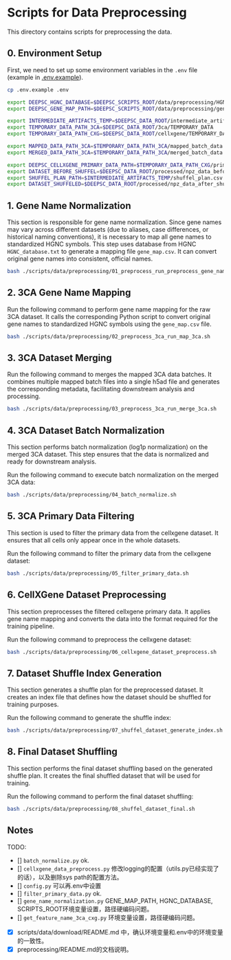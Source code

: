 # Scripts for Data Preprocessing

This directory contains scripts for preprocessing the data.

## 0. Environment Setup

First, we need to set up some environment variables in the `.env` file (example in [.env.example](../../../.env.example)).

```bash
cp .env.example .env
```
```bash
export DEEPSC_HGNC_DATABASE=$DEEPSC_SCRIPTS_ROOT/data/preprocessing/HGNC_database.txt
export DEEPSC_GENE_MAP_PATH=$DEEPSC_SCRIPTS_ROOT/data/preprocessing/gene_map.csv

export INTERMEDIATE_ARTIFACTS_TEMP=$DEEPSC_DATA_ROOT/intermediate_artifacts
export TEMPORARY_DATA_PATH_3CA=$DEEPSC_DATA_ROOT/3ca/TEMPORARY_DATA
export TEMPORARY_DATA_PATH_CXG=$DEEPSC_DATA_ROOT/cellxgene/TEMPORARY_DATA

export MAPPED_DATA_PATH_3CA=$TEMPORARY_DATA_PATH_3CA/mapped_batch_data
export MERGED_DATA_PATH_3CA=$TEMPORARY_DATA_PATH_3CA/merged_batch_data

export DEEPSC_CELLXGENE_PRIMARY_DATA_PATH=$TEMPORARY_DATA_PATH_CXG/primary
export DATASET_BEFORE_SHUFFEL=$DEEPSC_DATA_ROOT/processed/npz_data_before_shuffel
export SHUFFEL_PLAN_PATH=$INTERMEDIATE_ARTIFACTS_TEMP/shuffel_plan.csv
export DATASET_SHUFFELED=$DEEPSC_DATA_ROOT/processed/npz_data_after_shuffel
```
## 1. Gene Name Normalization

This section is responsible for gene name normalization. Since gene names may vary across different datasets (due to aliases, case differences, or historical naming conventions), it is necessary to map all gene names to standardized HGNC symbols. This step uses database from HGNC `HGNC_database.txt` to generate a mapping file `gene_map.csv`. It can convert original gene names into consistent, official names.

```bash
bash ./scripts/data/preprocessing/01_preprocess_run_preprocess_gene_name.sh
```
## 2. 3CA Gene Name Mapping

Run the following command to perform gene name mapping for the raw 3CA dataset. It calls the corresponding Python script to convert original gene names to standardized HGNC symbols using the `gene_map.csv` file.

```bash
bash ./scripts/data/preprocessing/02_preprocess_3ca_run_map_3ca.sh
```

## 3. 3CA Dataset Merging

Run the following command to merges the mapped 3CA data batches. It combines multiple mapped batch files into a single h5ad file and generates the corresponding metadata, facilitating downstream analysis and processing.

```bash
bash ./scripts/data/preprocessing/03_preprocess_3ca_run_merge_3ca.sh
```

## 4. 3CA Dataset Batch Normalization

This section performs batch normalization (log1p normalization) on the merged 3CA dataset. This step ensures that the data is normalized and ready for downstream analysis.

Run the following command to execute batch normalization on the merged 3CA data:

```bash
bash ./scripts/data/preprocessing/04_batch_normalize.sh
```

## 5. 3CA Primary Data Filtering

This section is used to filter the primary data from the cellxgene dataset. It ensures that all cells only appear once in the whole datasets.

Run the following command to filter the primary data from the cellxgene dataset:

```bash
bash ./scripts/data/preprocessing/05_filter_primary_data.sh
```

## 6. CellXGene Dataset Preprocessing

This section preprocesses the filtered cellxgene primary data. It applies gene name mapping and converts the data into the format required for the training pipeline.

Run the following command to preprocess the cellxgene dataset:

```bash
bash ./scripts/data/preprocessing/06_cellxgene_dataset_preprocess.sh
```

## 7. Dataset Shuffle Index Generation

This section generates a shuffle plan for the preprocessed dataset. It creates an index file that defines how the dataset should be shuffled for training purposes.

Run the following command to generate the shuffle index:

```bash
bash ./scripts/data/preprocessing/07_shuffel_dataset_generate_index.sh
```

## 8. Final Dataset Shuffling

This section performs the final dataset shuffling based on the generated shuffle plan. It creates the final shuffled dataset that will be used for training.

Run the following command to perform the final dataset shuffling:

```bash
bash ./scripts/data/preprocessing/08_shuffel_dataset_final.sh
```

## Notes

TODO:
- [] `batch_normalize.py` ok.
- [] `cellxgene_data_preprocess.py` 修改logging的配置（utils.py已经实现了的话），以及删除sys path的配置方法。
- [] `config.py` 可以再.env中设置
- [] `filter_primary_data.py` ok.
- [] `gene_name_normalization.py` GENE_MAP_PATH, HGNC_DATABASE, SCRIPTS_ROOT环境变量设置，路径硬编码问题。
- [] `get_feature_name_3ca_cxg.py` 环境变量设置，路径硬编码问题。

- [x] scripts/data/download/README.md 中，确认环境变量和.env中的环境变量的一致性。
- [x] preprocessing/README.md的文档说明。
